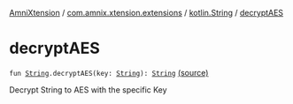 [AmniXtension](../../index.md) / [com.amnix.xtension.extensions](../index.md) / [kotlin.String](index.md) / [decryptAES](./decrypt-a-e-s.md)

# decryptAES

`fun `[`String`](https://kotlinlang.org/api/latest/jvm/stdlib/kotlin/-string/index.html)`.decryptAES(key: `[`String`](https://kotlinlang.org/api/latest/jvm/stdlib/kotlin/-string/index.html)`): `[`String`](https://kotlinlang.org/api/latest/jvm/stdlib/kotlin/-string/index.html) [(source)](https://github.com/AmniX/AmniXTension/tree/master/AmniXtension/src/main/java/com/amnix/xtension/extensions/StringsExtension.kt#L145)

Decrypt String to AES with the specific Key


